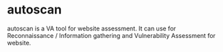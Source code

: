 # autoscan
autoscan is a VA tool for website assessment. It can use for Reconnaissance / Information gathering and Vulnerability Assessment for website.
